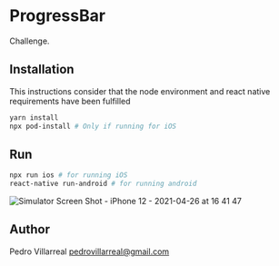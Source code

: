 # ProgressBar

Challenge.

## Installation
This instructions consider that the node environment and react native requirements have been fulfilled 

```bash
yarn install
npx pod-install # Only if running for iOS 
```

## Run

```bash
npx run ios # for running iOS
react-native run-android # for running android
```

![Simulator Screen Shot - iPhone 12 - 2021-04-26 at 16 41 47](https://user-images.githubusercontent.com/15166261/116148489-f7645480-a6ae-11eb-8446-b4a29d112754.png)


## Author
Pedro Villarreal
pedrovillarreal@gmail.com
